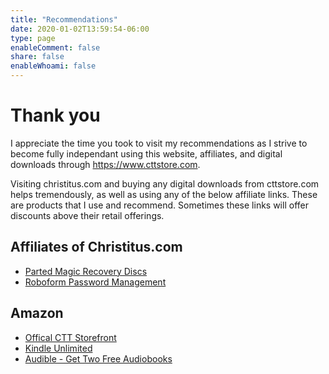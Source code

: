 ```yaml
---
title: "Recommendations"
date: 2020-01-02T13:59:54-06:00
type: page
enableComment: false
share: false
enableWhoami: false
---
```

# Thank you

I appreciate the time you took to visit my recommendations as I strive to become fully independant using this website, affiliates, and digital downloads through <https://www.cttstore.com>. 

Visiting christitus.com and buying any digital downloads from cttstore.com helps tremendously, as well as using any of the below affiliate links. These are products that I use and recommend. Sometimes these links will offer discounts above their retail offerings.  

## Affiliates of Christitus.com

- [Parted Magic Recovery Discs](https://partedmagic.com/store/?ref=35)
- [Roboform Password Management](https://www.anrdoezrs.net/click-9109049-14329390)

## Amazon

- [Offical CTT Storefront](https://www.amazon.com/shop/christitustech)
- [Kindle Unlimited](https://www.amazon.com/kindle-dbs/hz/signup?ref_=assoc_tag_ph_1454291293420&_encoding=UTF8&camp=1789&creative=9325&linkCode=pf4&tag=christitus-20&linkId=ae8c7fa625e4e0d8d9fb0eeea5707422)
- [Audible - Get Two Free Audiobooks](https://www.amazon.com/Audible-Free-Trial-Digital-Membership/dp/B00NB86OYE/?ref_=assoc_tag_ph_1485906643682&_encoding=UTF8&camp=1789&creative=9325&linkCode=pf4&tag=christitus-20&linkId=a7e3aeabd6fe76f9a76b525f6b9176f5)

